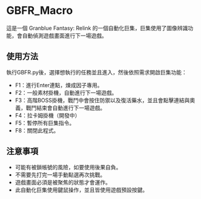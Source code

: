 # GBFR_Macro
這是一個 Granblue Fantasy: Relink 的一個自動化巨集，巨集使用了圖像辨識功能，會自動偵測遊戲畫面進行下一場遊戲。


## 使用方法
執行GBFR.py後，選擇想執行的任務並且進入，然後依照需求開啟巨集功能：  
* F1：進行Enter連點，煉成因子專用。  
* F2：一般素材掛機，自動進行下一場遊戲。  
* F3：高階BOSS掛機，戰鬥中會按住防禦以及復活藥水，並且會點擊連結與奧義，戰鬥結束會自動進行下一場遊戲。  
* F4：拉卡姆掛機（開發中）  
* F5：暫停所有巨集指令。  
* F8：關閉此程式。


## 注意事項
* 可能有被鎖帳號的風險，如要使用後果自負。
* 不需要先打完一場手動點選再次挑戰。
* 遊戲畫面必須是被聚焦的狀態才會運作。
* 此自動化巨集使用鍵鼠操作，並且皆使用遊戲預設按鍵。
